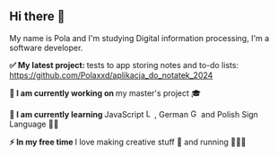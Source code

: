 ## Hi there 👋
My name is Pola and I'm studying Digital information processing, I'm a software developer.

<b> ✅ My latest project: </b> tests to app storing notes and to-do lists: https://github.com/Polaxxd/aplikacja_do_notatek_2024

<b> 🔭 I am currently working on </b> my master's project 🎓

<b> 🌱 I am currently learning </b>
JavaScript 
<img src="https://upload.wikimedia.org/wikipedia/commons/6/6a/JavaScript-logo.png" alt="Logo JS" width="15" height="15">, 
German <img src="https://upload.wikimedia.org/wikipedia/en/thumb/b/ba/Flag_of_Germany.svg/800px-Flag_of_Germany.svg.png" alt="German flag" width="15" height="15"> 
and Polish Sign Language 🤟🏻

<b> ⚡ In my free time </b> I love making creative stuff 🎨 and running 🏃🏽‍♀️


<!--
**Polaxxd/Polaxxd** is a ✨ _special_ ✨ repository because its `README.md` (this file) appears on your GitHub profile.

Here are some ideas to get you started:

- 🔭 I’m currently working on ...
- 🌱 I’m currently learning ...
- 👯 I’m looking to collaborate on ...
- 🤔 I’m looking for help with ...
- 💬 Ask me about ...
- 📫 How to reach me: ...
- 😄 Pronouns: ...
- ⚡ Fun fact: ...
-->
